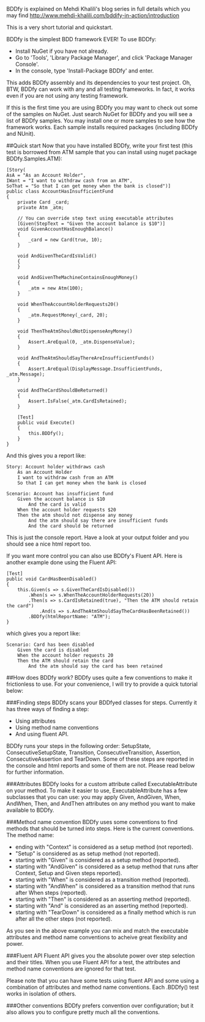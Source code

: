 BDDfy is explained on Mehdi Khalili's blog series in full details which you may find http://www.mehdi-khalili.com/bddify-in-action/introduction

This is a very short tutorial and quickstart.

BDDfy is the simplest BDD framework EVER! To use BDDfy:

 - Install NuGet if you have not already.
 - Go to 'Tools', 'Library Package Manager', and click 'Package Manager Console'.
 - In the console, type 'Install-Package BDDfy' and enter.

This adds BDDfy assembly and its dependencies to your test project. Oh, BTW, BDDfy can work with any and all testing frameworks. In fact, it works even if you are not using any testing framework.

If this is the first time you are using BDDfy you may want to check out some of the samples on NuGet. Just search NuGet for BDDfy and you will see a list of BDDfy samples. You may install one or more samples to see how the framework works. Each sample installs required packages (including BDDfy and NUnit).

##Quick start
Now that you have installed BDDfy, write your first test (this test is borrowed from ATM sample that you can install using nuget package BDDfy.Samples.ATM):

	[Story(
    AsA = "As an Account Holder",
    IWant = "I want to withdraw cash from an ATM",
    SoThat = "So that I can get money when the bank is closed")]
	public class AccountHasInsufficientFund
	{
	    private Card _card;
	    private Atm _atm;
	
	    // You can override step text using executable attributes
	    [Given(StepText = "Given the account balance is $10")]
	    void GivenAccountHasEnoughBalance()
	    {
	        _card = new Card(true, 10);
	    }
	
	    void AndGivenTheCardIsValid()
	    {
	    }
	
	    void AndGivenTheMachineContainsEnoughMoney()
	    {
	        _atm = new Atm(100);
	    }
	
	    void WhenTheAccountHolderRequests20()
	    {
	        _atm.RequestMoney(_card, 20);
	    }
	
	    void ThenTheAtmShouldNotDispenseAnyMoney()
	    {
	        Assert.AreEqual(0, _atm.DispenseValue);
	    }
	
	    void AndTheAtmShouldSayThereAreInsufficientFunds()
	    {
	        Assert.AreEqual(DisplayMessage.InsufficientFunds, _atm.Message);
	    }
	
	    void AndTheCardShouldBeReturned()
	    {
	        Assert.IsFalse(_atm.CardIsRetained);
	    }
	
	    [Test]
	    public void Execute()
	    {
	        this.BDDfy();
	    }
	}


And this gives you a report like:

	Story: Account holder withdraws cash
    	As an Account Holder
    	I want to withdraw cash from an ATM
    	So that I can get money when the bank is closed

	Scenario: Account has insufficient fund
    	Given the account balance is $10
      		And the card is valid
    	When the account holder requests $20
    	Then the atm should not dispense any money
      		And the atm should say there are insufficient funds
      		And the card should be returned

This is just the console report. Have a look at your output folder and you should see a nice html report too.

If you want more control you can also use BDDfy's Fluent API. Here is another example done using the Fluent API:


	[Test]
	public void CardHasBeenDisabled()
	{
	    this.Given(s => s.GivenTheCardIsDisabled())
	        .When(s => s.WhenTheAccountHolderRequests(20))
	        .Then(s => s.CardIsRetained(true), "Then the ATM should retain the card")
	            .And(s => s.AndTheAtmShouldSayTheCardHasBeenRetained())
	        .BDDfy(htmlReportName: "ATM");
	}

which gives you a report like:

	Scenario: Card has been disabled
    	Given the card is disabled
    	When the account holder requests 20
    	Then the ATM should retain the card
      		And the atm should say the card has been retained


##How does BDDfy work?
BDDfy uses quite a few conventions to make it frictionless to use. For your convenience, I will try to provide a quick tutorial below:

###Finding steps
BDDfy scans your BDDfyed classes for steps. Currently it has three ways of finding a step: 

* Using attributes 
* Using method name conventions 
* And using fluent API.

BDDfy runs your steps in the following order: SetupState, ConsecutiveSetupState, Transition, ConsecutiveTransition, Assertion, ConsecutiveAssertion and TearDown. Some of these steps are reported in the console and html reports and some of them are not. Please read below for further information.

###Attributes
BDDfy looks for a custom attribute called ExecutableAttribute on your method. To make it easier to use, ExecutableAttribute has a few subclasses that you can use: you may apply Given, AndGiven, When, AndWhen, Then, and AndThen attributes on any method you want to make available to BDDfy.

###Method name convention
BDDfy uses some conventions to find methods that should be turned into steps. Here is the current conventions. The method name:

* ending with "Context" is considered as a setup method (not reported).
* "Setup" is considered as as setup method  (not reported). 
* starting with "Given" is considered as a setup method (reported). 
* starting with "AndGiven" is considered as a setup method that runs after Context, Setup and Given steps reported).
* starting with "When" is considered as a transition method  (reported). 
* starting with "AndWhen" is considered as a transition method that runs after When steps (reported).
* starting with "Then" is considered as an asserting method (reported).
* starting with "And" is considered as an asserting method (reported).
* starting with "TearDown" is considered as a finally method which is run after all the other steps (not reported).

As you see in the above example you can mix and match the executable attributes and method name conventions to acheive great flexibility and power.

###Fluent API
Fluent API gives you the absolute power over step selection and their titles. When you use Fluent API for a test, the attributes and method name conventions are ignored for that test. 

Please note that you can have some tests using fluent API and some using a combination of attributes and method name conventions. Each .BDDfy() test works in isolation of others.

###Other conventions
BDDfy prefers convention over configuration; but it also allows you to configure pretty much all the conventions. 